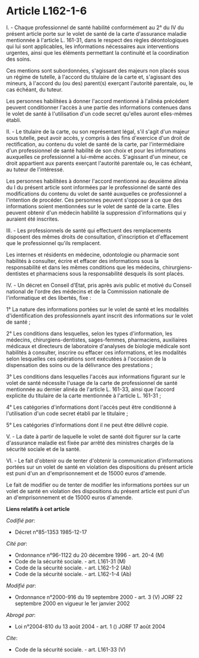 # Article L162-1-6

I. - Chaque professionnel de santé habilité conformément au 2° du IV du présent article porte sur le volet de santé de la
carte d'assurance maladie mentionnée à l'article L. 161-31, dans le respect des règles déontologiques qui lui sont
applicables, les informations nécessaires aux interventions urgentes, ainsi que les éléments permettant la continuité et la
coordination des soins.

Ces mentions sont subordonnées, s'agissant des majeurs non placés sous un régime de tutelle, à l'accord du titulaire de la
carte et, s'agissant des mineurs, à l'accord du (ou des) parent(s) exerçant l'autorité parentale, ou, le cas échéant, du
tuteur.

Les personnes habilitées à donner l'accord mentionné à l'alinéa précédent peuvent conditionner l'accès à une partie des
informations contenues dans le volet de santé à l'utilisation d'un code secret qu'elles auront elles-mêmes établi.

II. - Le titulaire de la carte, ou son représentant légal, s'il s'agit d'un majeur sous tutelle, peut avoir accès, y compris
à des fins d'exercice d'un droit de rectification, au contenu du volet de santé de la carte, par l'intermédiaire d'un
professionnel de santé habilité de son choix et pour les informations auxquelles ce professionnel a lui-même accès.
S'agissant d'un mineur, ce droit appartient aux parents exerçant l'autorité parentale ou, le cas échéant, au tuteur de
l'intéressé.

Les personnes habilitées à donner l'accord mentionné au deuxième alinéa du I du présent article sont informées par le
professionnel de santé des modifications du contenu du volet de santé auxquelles ce professionnel a l'intention de procéder.
Ces personnes peuvent s'opposer à ce que des informations soient mentionnées sur le volet de santé de la carte. Elles peuvent
obtenir d'un médecin habilité la suppression d'informations qui y auraient été inscrites.

III. - Les professionnels de santé qui effectuent des remplacements disposent des mêmes droits de consultation, d'inscription
et d'effacement que le professionnel qu'ils remplacent.

Les internes et résidents en médecine, odontologie ou pharmacie sont habilités à consulter, écrire et effacer des
informations sous la responsabilité et dans les mêmes conditions que les médecins, chirurgiens-dentistes et pharmaciens sous
la responsabilité desquels ils sont placés.

IV. - Un décret en Conseil d'Etat, pris après avis public et motivé du Conseil national de l'ordre des médecins et de la
Commission nationale de l'informatique et des libertés, fixe :

1° La nature des informations portées sur le volet de santé et les modalités d'identification des professionnels ayant
inscrit des informations sur le volet de santé ;

2° Les conditions dans lesquelles, selon les types d'information, les médecins, chirurgiens-dentistes, sages-femmes,
pharmaciens, auxiliaires médicaux et directeurs de laboratoire d'analyses de biologie médicale sont habilités à consulter,
inscrire ou effacer ces informations, et les modalités selon lesquelles ces opérations sont exécutées à l'occasion de la
dispensation des soins ou de la délivrance des prestations ;

3° Les conditions dans lesquelles l'accès aux informations figurant sur le volet de santé nécessite l'usage de la carte de
professionnel de santé mentionnée au dernier alinéa de l'article L. 161-33, ainsi que l'accord explicite du titulaire de la
carte mentionnée à l'article L. 161-31 ;

4° Les catégories d'informations dont l'accès peut être conditionné à l'utilisation d'un code secret établi par le
titulaire ;

5° Les catégories d'informations dont il ne peut être délivré copie.

V. - La date à partir de laquelle le volet de santé doit figurer sur la carte d'assurance maladie est fixée par arrêté des
ministres chargés de la sécurité sociale et de la santé.

VI. - Le fait d'obtenir ou de tenter d'obtenir la communication d'informations portées sur un volet de santé en violation des
dispositions du présent article est puni d'un an d'emprisonnement et de 15000 euros d'amende.

Le fait de modifier ou de tenter de modifier les informations portées sur un volet de santé en violation des dispositions du
présent article est puni d'un an d'emprisonnement et de 15000 euros d'amende.

**Liens relatifs à cet article**

_Codifié par_:

  - Décret n°85-1353 1985-12-17

_Cité par_:

  - Ordonnance n°96-1122 du 20 décembre 1996 - art. 20-4 (M)
  - Code de la sécurité sociale. - art. L161-31 (M)
  - Code de la sécurité sociale. - art. L162-1-2 (Ab)
  - Code de la sécurité sociale. - art. L162-1-4 (Ab)

_Modifié par_:

  - Ordonnance n°2000-916 du 19 septembre 2000 - art. 3 (V) JORF 22 septembre 2000 en vigueur le 1er janvier 2002

_Abrogé par_:

  - Loi n°2004-810 du 13 août 2004 - art. 1 () JORF 17 août 2004

_Cite_:

  - Code de la sécurité sociale. - art. L161-33 (V)
